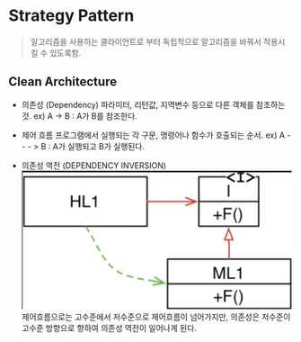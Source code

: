 # Strategy Pattern

> 알고리즘을 사용하는 클라이언트로 부터 독립적으로 알고리즘을 바꿔서 적용시킬 수 있도록함.

## Clean Architecture

- 의존성 (Dependency)
파라미터, 리턴값, 지역변수 등으로 다른 객체를 참조하는 것.
ex) A -> B : A가 B를 참조한다.

- 제어 흐름
프로그램에서 실행되는 각 구문, 명령어나 함수가 호출되는 순서.
ex) A - - - > B : A가 실행되고 B가 실행된다.

- 의존성 역전 (DEPENDENCY INVERSION)
![](./DIP.png)
제어흐름으로는 고수준에서 저수준으로 제어흐름이 넘어가지만, 의존성은 저수준이 고수준 방향으로 향하여 의존성 역전이 일어나게 된다.